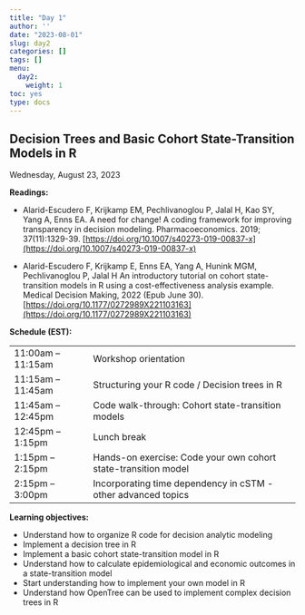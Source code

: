 ```yaml
---
title: "Day 1"
author: ''
date: "2023-08-01"
slug: day2
categories: []
tags: []
menu:
  day2:
    weight: 1
toc: yes
type: docs
---
```


## Decision Trees and Basic Cohort State-Transition Models in R

Wednesday, August 23, 2023

**Readings:**

- Alarid-Escudero F, Krijkamp EM, Pechlivanoglou P, Jalal H, Kao SY, Yang A, Enns EA. A need for change! A coding framework for improving transparency in decision modeling. Pharmacoeconomics. 2019; 37(11):1329-39. [https://doi.org/10.1007/s40273-019-00837-x](https://doi.org/10.1007/s40273-019-00837-x)

- Alarid-Escudero F, Krijkamp E, Enns EA, Yang A, Hunink MGM, Pechlivanoglou P, Jalal H An introductory tutorial on cohort state-transition models in R using a cost-effectiveness analysis example. Medical Decision Making, 2022 (Epub June 30). [https://doi.org/10.1177/0272989X221103163](https://doi.org/10.1177/0272989X221103163)


**Schedule (EST):**

|                            |            |
|---------------|:-----------------------------------------|
| 11:00am – 11:15am  | Workshop orientation  |
| 11:15am – 11:45am | Structuring your R code / Decision trees in R | 
| 11:45am – 12:45pm | Code walk-through: Cohort state-transition models |
| 12:45pm – 1:15pm  | Lunch break | 
| 1:15pm – 2:15pm | Hands-on exercise: Code your own cohort state-transition model |
| 2:15pm – 3:00pm | Incorporating time dependency in cSTM - other advanced topics |


**Learning objectives:**

- Understand how to organize R code for decision analytic modeling
-	Implement a decision tree in R
-	Implement a basic cohort state-transition model in R
-	Understand how to calculate epidemiological and economic outcomes in a state-transition model
-	Start understanding how to implement your own model in R
-	Understand how OpenTree can be used to implement complex decision trees in R


<!-- ## Live session recording: -->

<!-- [Zoom link](https://urldefense.com/v3/__https://umn.zoom.us/rec/share/8jx-9QDSN-OKINCyRKDQDBmk8l_TTpupr9W6k80qSogh1Dynb66-TdMSFd64UuKl.hTIcxzqmesP2mPxW__;!!D0zGoin7BXfl!-Q-siYB3O3odUjCkgJ6-SQe5xFSFXDF46p3nR_aLUlUDQHhIaVKmpVEwIJ3_MwI2uTYIsqlT76pC4KKQzg$) -->

<!-- [Part 1](https://umn.zoom.us/rec/share/ZJvL2tV2vmQeJarWijaSf5B2DU-VYaGocGQeW2Rkjhl1TJk9ZX5puYmf_70ucA-v.I2JgzJ6NHWAAzPib?startTime=1661778234000) -->

<!-- [Part 2](https://umn.zoom.us/rec/share/ZJvL2tV2vmQeJarWijaSf5B2DU-VYaGocGQeW2Rkjhl1TJk9ZX5puYmf_70ucA-v.I2JgzJ6NHWAAzPib?startTime=1661786212000) -->

<!-- # ```{r, echo=F} -->
<!-- # blogdown::shortcode("vimeo", "592848080") -->
<!-- # ``` -->
